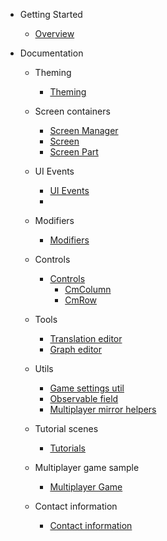 <!-- docs/_sidebar.md -->

- Getting Started

  - [Overview](README.md)

- Documentation
  - Theming
    - [Theming](theming.md)
  
  - Screen containers
    - [Screen Manager](screen_manager.md)
    - [Screen](screen.md)
    - [Screen Part](screen_part.md)

  - UI Events
    - [UI Events](ui_events.md)
    - 
  - Modifiers
    - [Modifiers](modifiers.md)
  
  - Controls
    - [Controls](visual_controls.md)
      - [CmColumn](controls/cmcolumn.md)
      - [CmRow](controls/cmrow.md)
  
  - Tools
    - [Translation editor](translation_editor.md)
    - [Graph editor](graph_editor.md)
  
  - Utils
    - [Game settings util](cmlive_data.md)
    - [Observable field](cmlive_data.md)
    - [Multiplayer mirror helpers](cmlive_data.md)
  
  - Tutorial scenes
    - [Tutorials](tutorials/tutorials.md)
  
  - Multiplayer game sample
  	- [Multiplayer Game](multiplayer_game.md)

  - Contact information
    - [Contact information](contact.md)